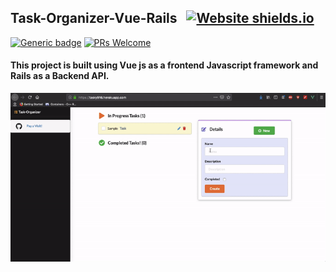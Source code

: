 ## Task-Organizer-Vue-Rails &nbsp; [![Website shields.io](https://img.shields.io/website-up-down-success-red/http/shields.io.svg)](https://tasky916.herokuapp.com/)
[![Generic badge](https://img.shields.io/badge/Visit-Website-208bc9.svg)](https://tasky916.herokuapp.com/) [![PRs Welcome](https://img.shields.io/badge/PRs-welcome-brightgreen.svg?style=flat-square)]()


#### This project is built using Vue js as a frontend Javascript framework and Rails as a Backend API.

![](./task-manager.gif)
